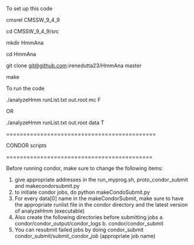 To set up this code

cmsrel CMSSW_9_4_9

cd CMSSW_9_4_9/src

mkdir HmmAna

cd HmmAna

git clone git@github.com:irenedutta23/HmmAna master

make


To run the code

./analyzeHmm runList.txt out.root mc F

OR 

./analyzeHmm runList.txt out.root data T


============================================

CONDOR scripts

===========================================

Before running condor, make sure to change the following items:
1. give appropriate addresses in the run_myprog.sh, proto_condor_submit and makecondorsubmit.py
2. to initiate condor jobs, do python makeCondoSubmit.py
3. For every data[0] name in the makeCondorSubmit, make sure to have the appropriate runlist file in the condor directory and the latest version of analyzeHmm (executable)
4. Also create the following directories before submitting jobs
  a. condor/condor_output/condor_logs
  b. condor/condor_submit
5. You can resubmit failed jobs by doing condor_submit condor_submit/submit_condor_*job* (appropriate job name)
